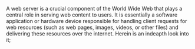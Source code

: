 A web server is a crucial component of the World Wide Web that plays a central role in serving web content to users. It is essentially a software application or hardware device responsible for handling client requests for web resources (such as web pages, images, videos, or other files) and delivering these resources over the internet. Herein is an indeapth look into it;

